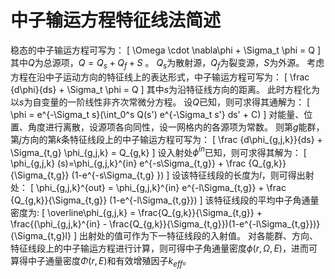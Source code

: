 # 中子输运方程特征线法简述

稳态的中子输运方程可写为：
\[
    \Omega \cdot \nabla\phi + \Sigma_t \phi = Q
\]
其中$Q$为总源项，$Q=Q_s+Q_f+S$ 。
$Q_s$为散射源，$Q_f$为裂变源，$S$为外源。
考虑方程在沿中子运动方向的特征线上的表达形式，中子输运方程可写为：
\[
    \frac {d\phi}{ds} + \Sigma_t \phi = Q
\]
其中$s$为沿特征线方向的距离。
此时方程化为以$s$为自变量的一阶线性非齐次常微分方程。
设$Q$已知，则可求得其通解为：
\[
    \phi = e^{-\Sigma_t s}(\int_0^s Q(s') e^{-\Sigma_t s'} ds' + C)
\]
对能量、位置、角度进行离散，设源项各向同性，设一网格内的各源项为常数。
则第$g$能群，第$j$方向的第$k$条特征线段上的中子输运方程可写为：
\[
    \frac {d\phi_{g,j,k}}{ds} + \Sigma_{t,g} \phi_{g,j,k} = Q_{g,k}
\]
设入射处$\phi^{in}$已知，则可求得其解为：
\[
    \phi_{g,j,k} (s)=\phi_{g,j,k}^{in} e^{-s\Sigma_{t,g}} + \frac {Q_{g,k}}{\Sigma_{t,g}} (1-e^{-s\Sigma_{t,g} })
\]
设该特征线段的长度为$l$，则可得出射处：
\[
    \phi_{g,j,k}^{out} = \phi_{g,j,k}^{in} e^{-l\Sigma_{t,g}} + \frac {Q_{g,k}}{\Sigma_{t,g}} (1-e^{-l\Sigma_{t,g}})
\]
该特征线段的平均中子角通量密度为:
\[
    \overline\phi_{g,j,k} = \frac{Q_{g,k}}{\Sigma_{t,g}} + \frac{(\phi_{g,j,k}^{in} - \frac{Q_{g,k}}{\Sigma_{t,g}})(1-e^{-l\Sigma_{t,g}})}{\Sigma_{t,g}l}
\]
出射处的值可作为下一特征线段的入射值。
对各能群、方向、特征线段上的中子输运方程进行计算，则可得中子角通量密度$\phi(r,\Omega,E)$，进而可算得中子通量密度$\Phi(r,E)$和有效增殖因子$k_{eff}$。